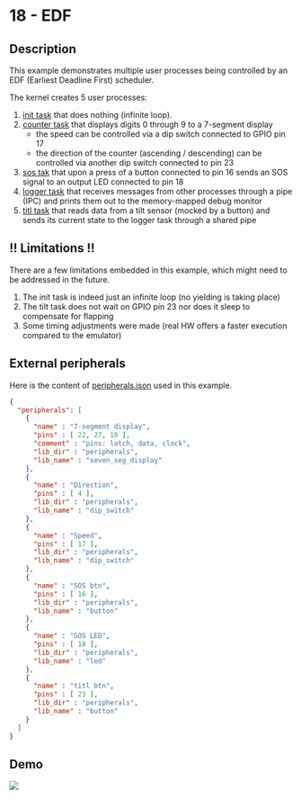 # 18 - EDF

## Description

This example demonstrates multiple user processes being controlled by an EDF (Earliest Deadline First) scheduler.

The kernel creates 5 user processes:
1) [init task](userspace/init_task/main.cpp) that does nothing (infinite loop).
2) [counter task](userspace/counter_task/main.cpp) that displays digits 0 through 9 to a 7-segment display
    - the speed can be controlled via a dip switch connected to GPIO pin 17
    - the direction of the counter (ascending / descending) can be controlled via another dip switch connected to pin 23
3) [sos tak](userspace/sos_task/main.cpp) that upon a press of a button connected to pin 16 sends an SOS signal to an output LED connected to pin 18
4) [logger task](userspace/logger_task/main.cpp) that receives messages from other processes through a pipe (IPC) and prints them out to the memory-mapped debug monitor
5) [titl task](userspace/tilt_task/main.cpp) that reads data from a tilt sensor (mocked by a button) and sends its current state to the logger task through a shared pipe

## !! Limitations !!

There are a few limitations embedded in this example, which might need to be addressed in the future.

1) The init task is indeed just an infinite loop (no yielding is taking place)
2) The tilt task does not wait on GPIO pin 23 nor does it sleep to compensate for flapping
3) Some timing adjustments were made (real HW offers a faster execution compared to the emulator)

## External peripherals

Here is the content of [peripherals.json](../../peripherals.json) used in this example.

```json
{
  "peripherals": [
    {
      "name" : "7-segment display",
      "pins" : [ 22, 27, 10 ],
      "comment" : "pins: latch, data, clock",
      "lib_dir" : "peripherals",
      "lib_name" : "seven_seg_display"
    },
    {
      "name" : "Direction",
      "pins" : [ 4 ],
      "lib_dir" : "peripherals",
      "lib_name" : "dip_switch"
    },
    {
      "name" : "Speed",
      "pins" : [ 17 ],
      "lib_dir" : "peripherals",
      "lib_name" : "dip_switch"
    },
    {
      "name" : "SOS btn",
      "pins" : [ 16 ],
      "lib_dir" : "peripherals",
      "lib_name" : "button"
    },
    {
      "name" : "SOS LED",
      "pins" : [ 18 ],
      "lib_dir" : "peripherals",
      "lib_name" : "led"
    },
    {
      "name" : "titl btn",
      "pins" : [ 23 ],
      "lib_dir" : "peripherals",
      "lib_name" : "button"
    }
  ]
}
```

## Demo

<img src="../../misc/screenshots/gifs/examples/18-EDF.gif">
